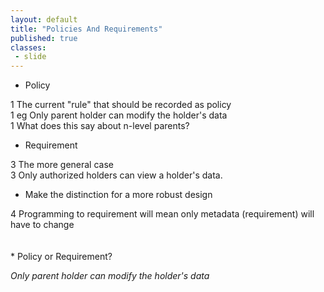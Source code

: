 ```yaml
---
layout: default
title: "Policies And Requirements"
published: true
classes:
 - slide
---
```


* Policy
<div class="presenter-note">1 The current "rule" that should be recorded as policy</div>
<div class="presenter-note">1 eg Only parent holder can modify the holder's data</div>
<div class="presenter-note">1 What does this say about n-level parents?</div>


* Requirement
<div class="presenter-note">3 The more general case</div>
<div class="presenter-note">3 Only authorized holders can view a holder's data.</div>

* Make the distinction for a more robust design
<div class="presenter-note">4 Programming to requirement will mean only metadata (requirement) will have to change</div>

<br/>
<br/>
* Policy or Requirement?

*Only parent holder can modify the holder's data*